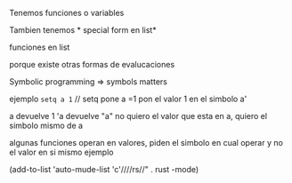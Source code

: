 Tenemos funciones o  variables

Tambien tenemos * special form en list*

funciones en list

porque existe otras formas de evalucaciones


Symbolic programming => symbols matters

ejemplo 
`setq a 1`   // setq pone a =1
pon el valor 1 en el simbolo a'

a devuelve 1
'a devuelve "a" 
no quiero el valor que esta en a, quiero el simbolo mismo de a


algunas funciones operan en valores, piden el simbolo en cual operar y no el valor en si mismo ejemplo


(add-to-list 'auto-mude-list 'c'////rs//" . rust -mode)